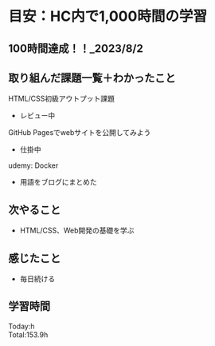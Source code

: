 # 目安：HC内で1,000時間の学習
## 100時間達成！！_2023/8/2
## 取り組んだ課題一覧＋わかったこと
HTML/CSS初級アウトプット課題
- レビュー中

GitHub Pagesでwebサイトを公開してみよう
- 仕掛中

udemy: Docker
- 用語をブログにまとめた

## 次やること
- HTML/CSS、Web開発の基礎を学ぶ
## 感じたこと
- 毎日続ける
## 学習時間
Today:h
<br>Total:153.9h
